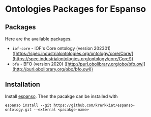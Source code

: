 # Ontologies Packages for Espanso

## Packages

Here are the available packages.

- `iof-core` - IOF's Core ontology (version 202301) ([https://spec.industrialontologies.org/ontology/core/Core/](https://spec.industrialontologies.org/ontology/core/Core/))
- `bfo` - BFO (version 2020) ([http://purl.obolibrary.org/obo/bfo.owl](http://purl.obolibrary.org/obo/bfo.owl))

## Installation

Install [espanso](https://espanso.org/). Then the pacakge can be installed with

```console
espanso install --git https://github.com/krerkkiat/espanso-ontology.git --external <pacakge-name>
```
